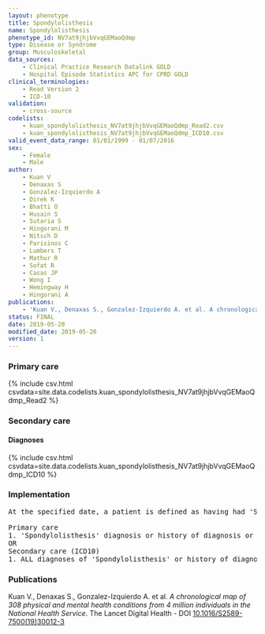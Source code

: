```yaml
---
layout: phenotype
title: Spondylolisthesis
name: Spondylolisthesis
phenotype_id: NV7at9jhjbVvqGEMaoQdmp 
type: Disease or Syndrome
group: Musculoskeletal
data_sources: 
    - Clinical Practice Research Datalink GOLD
    - Hospital Episode Statistics APC for CPRD GOLD
clinical_terminologies: 
    - Read Version 2
    - ICD-10
validation: 
    - cross-source
codelists: 
    - kuan_spondylolisthesis_NV7at9jhjbVvqGEMaoQdmp_Read2.csv
    - kuan_spondylolisthesis_NV7at9jhjbVvqGEMaoQdmp_ICD10.csv
valid_event_data_range: 01/01/1999 - 01/07/2016
sex: 
    - Female
    - Male
author: 
    - Kuan V
    - Denaxas S
    - Gonzalez-Izquierdo A
    - Direk K
    - Bhatti O
    - Husain S
    - Sutaria S
    - Hingorani M
    - Nitsch D
    - Parisinos C
    - Lumbers T
    - Mathur R
    - Sofat R
    - Casas JP
    - Wong I
    - Hemingway H
    - Hingorani A
publications: 
    - 'Kuan V., Denaxas S., Gonzalez-Izquierdo A. et al. A chronological map of 308 physical and mental health conditions from 4 million individuals in the National Health Service. The Lancet Digital Health - DOI: 10.1016/S2589-7500(19)30012-3' 
status: FINAL
date: 2019-05-20
modified_date: 2019-05-20
version: 1
---
```

### Primary care 
{% include csv.html csvdata=site.data.codelists.kuan_spondylolisthesis_NV7at9jhjbVvqGEMaoQdmp_Read2 %}
### Secondary care 
#### Diagnoses 
{% include csv.html csvdata=site.data.codelists.kuan_spondylolisthesis_NV7at9jhjbVvqGEMaoQdmp_ICD10 %}
### Implementation 
<pre>At the specified date, a patient is defined as having had 'Spondylolisthesis' IF they meet the criteria for any of the following on or before the specified date. The earliest date on which the individual meets any of the following criteria on or before the specified date is defined as the first event date:

Primary care
1. 'Spondylolisthesis' diagnosis or history of diagnosis or procedure during a consultation 
OR
Secondary care (ICD10)
1. ALL diagnoses of 'Spondylolisthesis' or history of diagnosis during a hospitalization</pre> 
 
### Publications 
Kuan V., Denaxas S., Gonzalez-Izquierdo A. et al. _A chronological map of 308 physical and mental health conditions from 4 million individuals in the National Health Service_. The Lancet Digital Health - DOI <a href='https://www.thelancet.com/journals/landig/article/PIIS2589-7500(19)30012-3/fulltext'>10.1016/S2589-7500(19)30012-3</a>